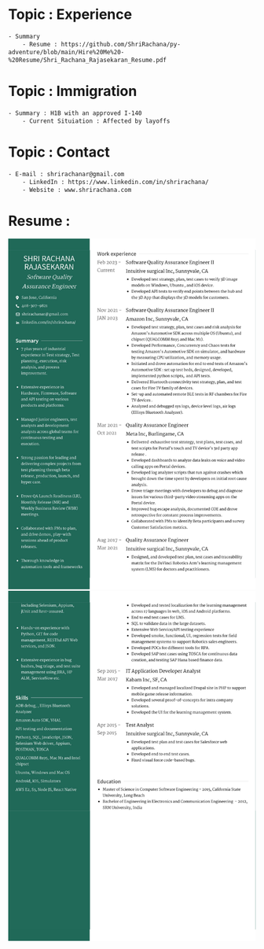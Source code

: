 # Topic : Experience
    - Summary
        - Resume : https://github.com/ShriRachana/py-adventure/blob/main/Hire%20Me%20-%20Resume/Shri_Rachana_Rajasekaran_Resume.pdf 

# Topic : Immigration
    - Summary : H1B with an approved I-140
        - Current Situiation : Affected by layoffs 
# Topic : Contact
    - E-mail : shrirachanar@gmail.com 
        - LinkedIn : https://www.linkedin.com/in/shrirachana/
        - Website : www.shrirachana.com

# Resume : 
![Resume](https://github.com/ShriRachana/py-adventure/blob/main/Hire%20Me%20-%20Resume/Shri_Rachana_Rajasekaran_Resume-1.jpg)
![](https://github.com/ShriRachana/py-adventure/blob/main/Hire%20Me%20-%20Resume/Shri_Rachana_Rajasekaran_Resume-2.jpg)
